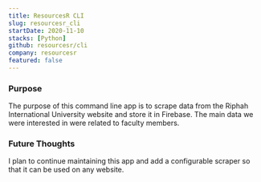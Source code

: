 ```yaml
---
title: ResourcesR CLI
slug: resourcesr_cli
startDate: 2020-11-10
stacks: [Python]
github: resourcesr/cli
company: resourcesr
featured: false
---
```


### Purpose

The purpose of this command line app is to scrape data from the Riphah International University website and store it in Firebase. The main data we were interested in were related to faculty members.

### Future Thoughts
I plan to continue maintaining this app and add a configurable scraper so that it can be used on any website.


